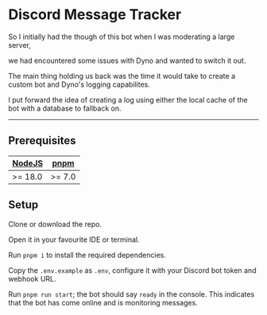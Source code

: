 # Discord Message Tracker

So I initially had the though of this bot when I was moderating a large server,

we had encountered some issues with Dyno and wanted to switch it out.

The main thing holding us back was the time it would take to create a custom bot and Dyno's logging capabilites.

I put forward the idea of creating a log using either the local cache of the bot with a database to fallback on.

---

## Prerequisites
|[NodeJS](https://nodejs.org/en/) |[pnpm](https://pnpm.io/) |
--- | --- |
| >= 18.0 | >= 7.0

## Setup

Clone or download the repo.

Open it in your favourite IDE or terminal.

Run `pnpm i` to install the required dependencies.

Copy the `.env.example` as `.env`, configure it with your Discord bot token and webhook URL.

Run `pnpm run start`; the bot should say `ready` in the console.
This indicates that the bot has come online and is monitoring messages.